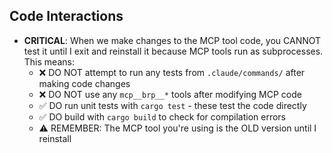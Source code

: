 ## Code Interactions
- **CRITICAL**: When we make changes to the MCP tool code, you CANNOT test it until I exit and reinstall it because MCP tools run as subprocesses. This means:
  - ❌ DO NOT attempt to run any tests from `.claude/commands/` after making code changes
  - ❌ DO NOT use any `mcp__brp__*` tools after modifying MCP code
  - ✅ DO run unit tests with `cargo test` - these test the code directly
  - ✅ DO build with `cargo build` to check for compilation errors
  - ⚠️ REMEMBER: The MCP tool you're using is the OLD version until I reinstall
